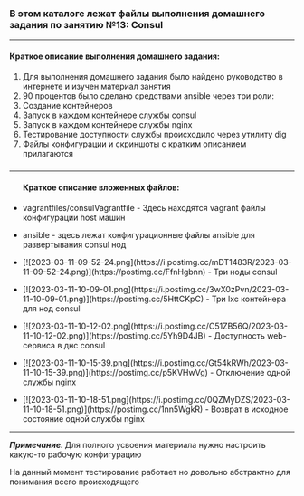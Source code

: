 <h3>В этом каталоге лежат файлы выполнения домашнего задания по занятию №13:
Consul</h3>
<hr>
<h4>Краткое описание выполнения домашнего задания:</h4>
<ol><li>Для выполнения домашнего задания было найдено руководство в интернете и изучен материал занятия</li>
<li>90 процентов было сделано средствами ansiblе через три роли:</li>
<li>Создание контейнеров</li>
<li>Запуск в каждом контейнере службы consul</li>
<li>Запуск в каждом контейнере службы nginx</li>
<li>Тестирование доступности службы происходило через утилиту dig</li>
<li>Файлы конфигурации и скриншоты  с кратким описанием прилагаются</li>

</ol>


<h3></h3>
<hr>
<ul>
<h4>Краткое описание вложенных файлов:</h4>
<li><p>vagrantfiles/consulVagrantfile - Здесь находятся vagrant файлы конфигурации host машин</p></li>
<li><p>ansible - здесь лежат конфигурационные файлы ansible для развертывания consul нод</p></li>
<li><p>[![2023-03-11-09-52-24.png](https://i.postimg.cc/mDT1483R/2023-03-11-09-52-24.png)](https://postimg.cc/FfnHgbnn) - Три ноды consul</p></li>
<li><p>[![2023-03-11-10-09-01.png](https://i.postimg.cc/3wX0zPvn/2023-03-11-10-09-01.png)](https://postimg.cc/5HttCKpC) - Три lxc контейнера для нод consul</p></li>
<li><p>[![2023-03-11-10-12-02.png](https://i.postimg.cc/C51ZB56Q/2023-03-11-10-12-02.png)](https://postimg.cc/5Yh9D4JB) - Доступность web-сервиса в днс consul</p></li>
<li><p>[![2023-03-11-10-15-39.png](https://i.postimg.cc/Gt54kRWh/2023-03-11-10-15-39.png)](https://postimg.cc/p5KVHwVg) - Отключение одной службы nginx<p></li>
<li><p>[![2023-03-11-10-18-51.png](https://i.postimg.cc/0QZMyDZS/2023-03-11-10-18-51.png)](https://postimg.cc/1nn5WgkR) - Возврат в исходное состояние одной службы nginx<p></li>
</ul>
<hr>
<p><i><b>Примечание. </b></i>Для полного усвоения материала нужно настроить какую-то рабочую конфигурацию</p>
<p>На данный момент тестирование работает но довольно абстрактно для понимания всего происходящего</p>
<p></p>
